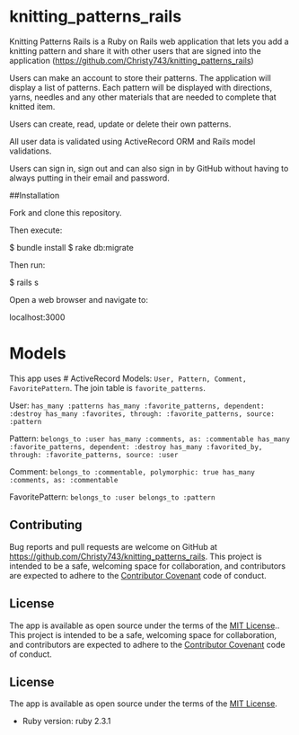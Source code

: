 # knitting_patterns_rails

Knitting Patterns Rails is a Ruby on Rails web application that lets you add a knitting pattern and share it with other users that are signed into the application (https://github.com/Christy743/knitting_patterns_rails)

Users can make an account to store their patterns. The application will display a list of patterns. Each pattern will be displayed with directions, yarns, needles and any other materials that are needed to complete that knitted item.

Users can create, read, update or delete their own patterns.

All user data is validated using ActiveRecord ORM and Rails model validations.

Users can sign in, sign out and can also sign in by GitHub without having to always putting in their email and password.

##Installation

Fork and clone this repository.

Then execute:

  $ bundle install
  $ rake db:migrate

Then run:

  $ rails s

Open a web browser and navigate to:

  localhost:3000

# Models

  This app uses # ActiveRecord Models: ```User, Pattern, Comment, FavoritePattern```. The join table is ```favorite_patterns```.

  User:
    ```
    has_many :patterns
    has_many :favorite_patterns, dependent: :destroy
    has_many :favorites, through: :favorite_patterns, source: :pattern
    ```

  Pattern:
    ```
    belongs_to :user
    has_many :comments, as: :commentable
    has_many :favorite_patterns, dependent: :destroy
    has_many :favorited_by, through: :favorite_patterns, source: :user
    ```

  Comment:
    ```
    belongs_to :commentable, polymorphic: true
    has_many :comments, as: :commentable
    ```

  FavoritePattern:
    ```
    belongs_to :user
    belongs_to :pattern
    ```

  ## Contributing

  Bug reports and pull requests are welcome on GitHub at https://github.com/Christy743/knitting_patterns_rails. This project is intended to be a safe, welcoming space for collaboration, and contributors are expected to adhere to the [Contributor Covenant](http://contributor-covenant.org) code of conduct.

  ## License

  The app is available as open source under the terms of the [MIT License](http://opensource.org/licenses/MIT).. This project is intended to be a safe, welcoming space for collaboration, and contributors are expected to adhere to the [Contributor Covenant](http://contributor-covenant.org) code of conduct.

  ## License

  The app is available as open source under the terms of the [MIT License](http://opensource.org/licenses/MIT).

* Ruby version: ruby 2.3.1
